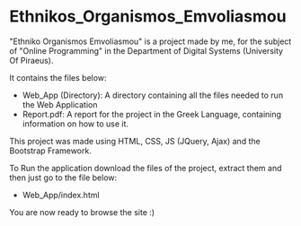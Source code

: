 # Ethnikos_Organismos_Emvoliasmou

"Ethniko Organismos Emvoliasmou" is a project made by me, for the subject of "Online Programming" in the Department of Digital Systems (University Of Piraeus).

It contains the files below:
- Web_App (Directory): A directory containing all the files needed to run the Web Application
- Report.pdf: A report for the project in the Greek Language, containing information on how to use it.

This project was made using HTML, CSS, JS (JQuery, Ajax) and the Bootstrap Framework.

To Run the application download the files of the project, extract them and then just go to the file below:

- Web_App/index.html

You are now ready to browse the site :)
